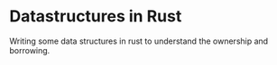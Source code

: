 # Datastructures in Rust
Writing some data structures in rust to understand the ownership and borrowing.
